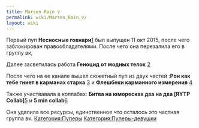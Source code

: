 ```yaml
---
title: Marsen Rain ♀
permalink: wiki/Marsen_Rain_♀/
layout: wiki
---
```


Первый пуп **Несносные
говнари**[1](https://www.youtube.com/watch?v=CC0FtzWBBmk) был выпущен 11
окт 2015, после чего заблокирован правообладателями. После чего она
перезалила его в группу вк,

Далее засветилась работа **Геноцид от модных телок**
[2](https://www.youtube.com/watch?v=SQLZLSe5Xrc&t)

После чего на ее канале вышел сюжетный пуп из двух частей :**Рон как
тебе гниет в карманах старка**
[3](https://www.youtube.com/watch?v=DhDIDEKoeT8&t) и **Флешбеки
карманного измерения** [4](https://www.youtube.com/watch?v=JQcTAFku8dE)

Также участвавала в коллабах: **Битва на юморесках два на два \[RYTP
Collab\]**[5](https://www.youtube.com/watch?v=NBLPz8HU9-w) и **5 min
collab**[6](https://www.youtube.com/watch?v=l4ddzevXZJ8)

Она удалила все ресурсы, единственное что осталось это частная группа
вк. [Категория:Пуперы](Категория:Пуперы "wikilink")
[Категория:Пуперы-девушки](Категория:Пуперы-девушки "wikilink")
